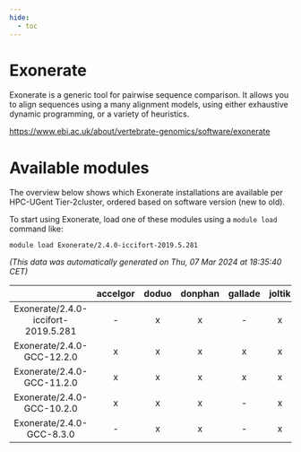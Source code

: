 ```yaml
---
hide:
  - toc
---
```


Exonerate
=========


Exonerate is a generic tool for pairwise sequence comparison. It allows you to align sequences using a many alignment models, using either  exhaustive dynamic programming, or a variety of heuristics.

https://www.ebi.ac.uk/about/vertebrate-genomics/software/exonerate
# Available modules


The overview below shows which Exonerate installations are available per HPC-UGent Tier-2cluster, ordered based on software version (new to old).

To start using Exonerate, load one of these modules using a `module load` command like:

```shell
module load Exonerate/2.4.0-iccifort-2019.5.281
```

*(This data was automatically generated on Thu, 07 Mar 2024 at 18:35:40 CET)*  

| |accelgor|doduo|donphan|gallade|joltik|skitty|
| :---: | :---: | :---: | :---: | :---: | :---: | :---: |
|Exonerate/2.4.0-iccifort-2019.5.281|-|x|x|-|x|x|
|Exonerate/2.4.0-GCC-12.2.0|x|x|x|x|x|x|
|Exonerate/2.4.0-GCC-11.2.0|x|x|x|x|x|x|
|Exonerate/2.4.0-GCC-10.2.0|x|x|x|-|x|x|
|Exonerate/2.4.0-GCC-8.3.0|-|x|x|-|x|-|
